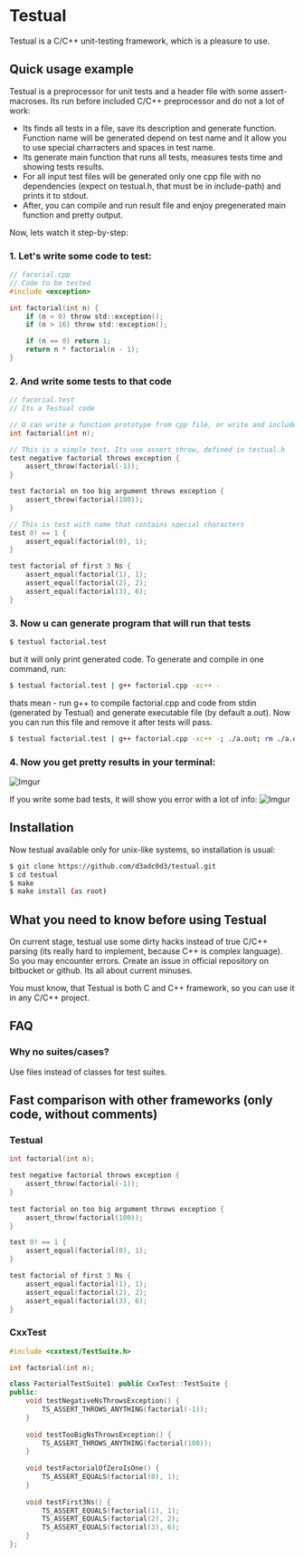 # Testual

Testual is a C/C++ unit-testing framework, which is a pleasure to use.

## Quick usage example

Testual is a preprocessor for unit tests and a header file with some assert-macroses. Its run before included C/C++ preprocessor and do not a lot of work:
- Its finds all tests in a file, save its description and generate function. Function name will be generated depend on test name and it allow you to use special charracters and spaces in test name.
- Its generate main function that runs all tests, measures tests time and showing tests results.
- For all input test files will be generated only one cpp file with no dependencies (expect on testual.h, that must be in include-path) and prints it to stdout.
- After, you can compile and run result file and enjoy pregenerated main function and pretty output.

Now, lets watch it step-by-step:

### 1. Let's write some code to test:
```c
// facorial.cpp
// Code to be tested
#include <exception>

int factorial(int n) {
    if (n < 0) throw std::exception();
    if (n > 16) throw std::exception();

    if (n == 0) return 1;
    return n * factorial(n - 1);
}
```

### 2. And write some tests to that code
```c
// facorial.test
// Its a Testual code

// U can write a function prototype from cpp file, or write and include header file, doesn't matter
int factorial(int n);

// This is a simple test. Its use assert_throw, defined in testual.h
test negative factorial throws exception {
    assert_throw(factorial(-1));
}

test factorial on too big argument throws exception {
    assert_throw(factorial(100));
}

// This is test with name that contains special characters
test 0! == 1 {
    assert_equal(factorial(0), 1);
}

test factorial of first 3 Ns {
    assert_equal(factorial(1), 1);
    assert_equal(factorial(2), 2);
    assert_equal(factorial(3), 6);
}
```

### 3. Now u can generate program that will run that tests
```bash
$ testual factorial.test
```
but it will only print generated code. To generate and compile in one command, run:
```bash
$ testual factorial.test | g++ factorial.cpp -xc++ -
```
thats mean - run g++ to compile factorial.cpp and code from stdin (generated by Testual) and generate executable file (by default a.out). Now you can run this file and remove it after tests will pass.
```bash
$ testual factorial.test | g++ factorial.cpp -xc++ -; ./a.out; rm ./a.out
```

### 4. Now you get pretty results in your terminal:
![Imgur](http://i.imgur.com/zhinlnH.png)

If you write some bad tests, it will show you error with a lot of info:
![Imgur](http://i.imgur.com/UWHy0uX.png)

## Installation

Now testual available only for unix-like systems, so installation is usual:
```bash
$ git clone https://github.com/d3adc0d3/testual.git
$ cd testual
$ make
$ make install (as root)
```

## What you need to know before using Testual

On current stage, testual use some dirty hacks instead of true C/C++ parsing (its really hard to implement, because C++ is complex language). So you may encounter errors. Create an issue in official repository on bitbucket or github. Its all about current minuses.

You must know, that Testual is both C and C++ framework, so you can use it in any С/С++ project.

## FAQ
### Why no suites/cases?
Use files instead of classes for test suites.

## Fast comparison with other frameworks (only code, without comments)

### Testual
```C++
int factorial(int n);

test negative factorial throws exception {
    assert_throw(factorial(-1));
}
    
test factorial on too big argument throws exception {
    assert_throw(factorial(100));
}

test 0! == 1 {
    assert_equal(factorial(0), 1);
}

test factorial of first 3 Ns {
    assert_equal(factorial(1), 1);
    assert_equal(factorial(2), 2);
    assert_equal(factorial(3), 6);
}
```

### CxxTest
```C++
#include <cxxtest/TestSuite.h>

int factorial(int n);

class FactorialTestSuite1: public CxxTest::TestSuite {
public:
    void testNegativeNsThrowsException() {
        TS_ASSERT_THROWS_ANYTHING(factorial(-1));
    }
    
    void testTooBigNsThrowsException() {
        TS_ASSERT_THROWS_ANYTHING(factorial(100));
    }
    
    void testFactorialOfZeroIsOne() {
        TS_ASSERT_EQUALS(factorial(0), 1);
    }
    
    void testFirst3Ns() {
        TS_ASSERT_EQUALS(factorial(1), 1);
        TS_ASSERT_EQUALS(factorial(2), 2);
        TS_ASSERT_EQUALS(factorial(3), 6);
    }
};
```

